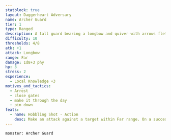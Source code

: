 ```yaml
---
statblock: true
layout: Daggerheart Adversary
name: Archer Guard
tier: 1
type: Ranged
description: A tall guard bearing a longbow and quiver with arrows fletched in the settlement’s colors.
difficulty: 10
thresholds: 4/8
atk: +1
attack: Longbow
range: Far
damage: 1d8+3 phy
hp: 3
stress: 2
experience:
  - Local Knowledge +3
motives_and_tactics:
  - Arrest
  - close gates
  - make it through the day
  - pin down
feats:
  - name: Hobbling Shot - Action
    desc: Make an attack against a target within Far range. On a success, mark a Stress to deal 1d12+3 physical damage. If the target marks HP from this attack, they have disadvantage on Agility Rolls until they clear at least 1 HP.
---
```


```statblock
monster: Archer Guard
```
